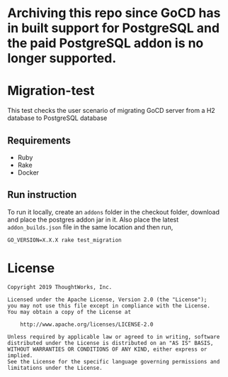 # Archiving this repo since GoCD has in built support for PostgreSQL and the paid PostgreSQL addon is no longer supported.

# Migration-test

This test checks the user scenario of migrating GoCD server from a H2 database to PostgreSQL database

## Requirements

* Ruby
* Rake
* Docker

## Run instruction

To run it locally, create an `addons` folder in the checkout folder, download and place the postgres addon jar in it. Also place the latest `addon_builds.json` file in the same location and then run,

`GO_VERSION=X.X.X rake test_migration`

# License

```
Copyright 2019 ThoughtWorks, Inc.

Licensed under the Apache License, Version 2.0 (the "License");
you may not use this file except in compliance with the License.
You may obtain a copy of the License at

    http://www.apache.org/licenses/LICENSE-2.0

Unless required by applicable law or agreed to in writing, software
distributed under the License is distributed on an "AS IS" BASIS,
WITHOUT WARRANTIES OR CONDITIONS OF ANY KIND, either express or implied.
See the License for the specific language governing permissions and
limitations under the License.

```
